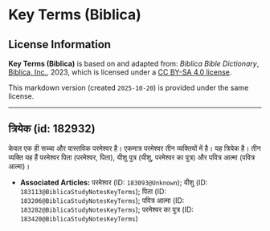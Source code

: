 # Key Terms (Biblica)

## License Information

**Key Terms (Biblica)** is based on and adapted from: _Biblica Bible Dictionary_, [Biblica, Inc.](https://www.biblica.com/), 2023, which is licensed under a [CC BY-SA 4.0 license](https://creativecommons.org/licenses/by-sa/4.0/legalcode.en).

This markdown version (created `2025-10-20`) is provided under the same license.



--------------------------------

## त्रियेक (id: 182932)

केवल एक ही सच्चा और वास्तविक परमेश्वर है। एकमात्र परमेश्वर तीन व्यक्तियों में है। यह त्रियेक है। तीन व्यक्ति यह हैं परमेश्वर पिता (परमेश्वर, पिता), यीशु पुत्र (यीशु, परमेश्वर का पुत्र) और पवित्र आत्मा (पवित्र आत्मा)। 

* **Associated Articles:** परमेश्वर (ID: `183093@Unknown`); यीशु  (ID: `183113@BiblicaStudyNotesKeyTerms`); पिता (ID: `183206@BiblicaStudyNotesKeyTerms`); पवित्र आत्मा (ID: `183282@BiblicaStudyNotesKeyTerms`); परमेश्‍वर का पुत्र (ID: `183420@BiblicaStudyNotesKeyTerms`)

